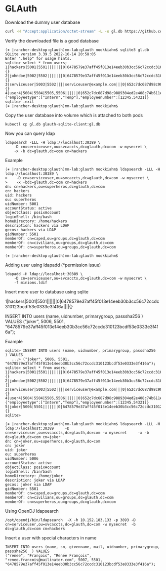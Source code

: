 # GLAuth



Download the dummy user database
```sh
curl -H "Accept:application/octet-stream" -L -o gl.db https://github.com/glauth/glauth/blob/master/v2/docker/assets/gl.db?raw=true
```

Verify the downloaded file is a good database
```
(⎈ |rancher-desktop:glauth)mm-lab:glauth mookkiahm$ sqlite3 gl.db 
SQLite version 3.39.5 2022-10-14 20:58:05
Enter ".help" for usage hints.
sqlite> select * from users;
1|hackers|5001|5501|||||||0|6478579e37aff45f013e14eeb30b3cc56c72ccdc310123bcdf53e0333e3f416a||||{}
2|johndoe|5002|5502|||||||0|6478579e37aff45f013e14eeb30b3cc56c72ccdc310123bcdf53e0333e3f416a||||{}
3|serviceuser|5003|5502||||serviceuser@example.com|||0|652c7dc687d98c9889304ed2e408c74b611e86a40caa51c4b43f1dd5913c5cd0||||{}
4|user4|5004|5504|5505,5506||||||0|652c7dc687d98c9889304ed2e408c74b611e86a40caa51c4b43f1dd5913c5cd0||||{"employeetype":["Intern","Temp"],"employeenumber":[12345,54321]}
sqlite> .exit
(⎈ |rancher-desktop:glauth)mm-lab:glauth mookkiahm$ 
```

Copy the user database into volume which is attached to both pods
```
kubectl cp gl.db glauth-sqlite-client:gl.db
```

Now you can query ldap


```
ldapsearch -LLL -H ldap://localhost:30389 \
    -D cn=serviceuser,ou=svcaccts,dc=glauth,dc=com -w mysecret \
    -x -b dc=glauth,dc=com cn=hackers
```

Example
```
(⎈ |rancher-desktop:glauth)mm-lab:glauth mookkiahm$ ldapsearch -LLL -H ldap://localhost:30389 \
>    -D cn=serviceuser,ou=svcaccts,dc=glauth,dc=com -w mysecret \
>    -x -bdc=glauth,dc=com cn=hackers
dn: cn=hackers,ou=superheros,dc=glauth,dc=com
cn: hackers
uid: hackers
ou: superheros
uidNumber: 5001
accountStatus: active
objectClass: posixAccount
loginShell: /bin/bash
homeDirectory: /home/hackers
description: hackers via LDAP
gecos: hackers via LDAP
gidNumber: 5501
memberOf: cn=caped,ou=groups,dc=glauth,dc=com
memberOf: cn=civilians,ou=groups,dc=glauth,dc=com
memberOf: cn=superheros,ou=groups,dc=glauth,dc=com

(⎈ |rancher-desktop:glauth)mm-lab:glauth mookkiahm$ 
```




Adding user using ldapadd (*permission issue)
```
ldapadd -H ldap://localhost:30389 \
    -D cn=serviceuser,ou=svcaccts,dc=glauth,dc=com -w mysecret \
    -f minions.ldif
```

Insert more user to database using sqlite 

1|hackers|5001|5501|||||||0|6478579e37aff45f013e14eeb30b3cc56c72ccdc310123bcdf53e0333e3f416a||||{}

INSERT INTO users (name, uidnumber, primarygroup, passsha256  ) VALUES
("joker", 5006, 5501, "6478579e37aff45f013e14eeb30b3cc56c72ccdc310123bcdf53e0333e3f416a");

Example
```
sqlite> INSERT INTO users (name, uidnumber, primarygroup, passsha256  ) VALUES
   ...> ("joker", 5006, 5501, "6478579e37aff45f013e14eeb30b3cc56c72ccdc310123bcdf53e0333e3f416a");
sqlite> select * from users;
1|hackers|5001|5501|||||||0|6478579e37aff45f013e14eeb30b3cc56c72ccdc310123bcdf53e0333e3f416a||||{}
2|johndoe|5002|5502|||||||0|6478579e37aff45f013e14eeb30b3cc56c72ccdc310123bcdf53e0333e3f416a||||{}
3|serviceuser|5003|5502||||serviceuser@example.com|||0|652c7dc687d98c9889304ed2e408c74b611e86a40caa51c4b43f1dd5913c5cd0||||{}
4|user4|5004|5504|5505,5506||||||0|652c7dc687d98c9889304ed2e408c74b611e86a40caa51c4b43f1dd5913c5cd0||||{"employeetype":["Intern","Temp"],"employeenumber":[12345,54321]}
5|joker|5006|5501|||||||0|6478579e37aff45f013e14eeb30b3cc56c72ccdc310123bcdf53e0333e3f416a||||{}
sqlite> 
```

```
(⎈ |rancher-desktop:glauth)mm-lab:glauth mookkiahm$ ldapsearch -LLL -H ldap://localhost:30389     -D cn=serviceuser,ou=svcaccts,dc=glauth,dc=com -w mysecret     -x -b dc=glauth,dc=com cn=joker
dn: cn=joker,ou=superheros,dc=glauth,dc=com
cn: joker
uid: joker
ou: superheros
uidNumber: 5006
accountStatus: active
objectClass: posixAccount
loginShell: /bin/bash
homeDirectory: /home/joker
description: joker via LDAP
gecos: joker via LDAP
gidNumber: 5501
memberOf: cn=caped,ou=groups,dc=glauth,dc=com
memberOf: cn=civilians,ou=groups,dc=glauth,dc=com
memberOf: cn=superheros,ou=groups,dc=glauth,dc=com
```


Using OpenDJ ldapsearch
```
/opt/opendj/bin/ldapsearch  -X -h 10.152.183.133 -p 3893 -D cn=serviceuser,ou=svcaccts,dc=glauth,dc=com -w mysecret  -b dc=glauth,dc=com cn=hackers 
```


Insert a user with special characters in name
```
INSERT INTO users (name, sn, givenname, mail, uidnumber, primarygroup, passsha256  ) VALUES
("renee", "François", "Renée François", "renee.francois@mailinator.com", 5007, 5501, "6478579e37aff45f013e14eeb30b3cc56c72ccdc310123bcdf53e0333e3f416a");
```